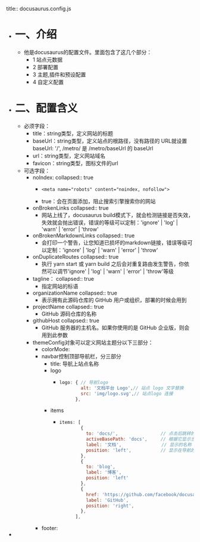 title:: docusaurus.config.js

- # 一、介绍
	- 他是docusaurus的配置文件。里面包含了这几个部分：
		- 1 站点元数据
		- 2 部署配置
		- 3 主题,插件和预设配置
		- 4 自定义配置
- # 二、配置含义
	- 必须字段：
		- title：string类型，定义网站的标题
		- baseUrl：string类型，定义站点的根路径，没有路径的 URL就设置baseUrl: '/',
		              /metro/ 是 /metro/baseUrl 的 baseUrl
		- url：string类型，定义网站域名
		- favicon：string类型，图标文件的url
	- 可选字段：
		- noIndex: 
		  collapsed:: true
			- ```
			  <meta name="robots" content="noindex, nofollow">
			  ```
			- true：会在页面添加，阻止搜索引擎搜索你的网站
		- onBrokenLinks
		  collapsed:: true
			- 网站上线了，docusaurus build模式下，就会检测链接是否失效，失效就会抛出错误，错误的等级可以定制：'ignore' | 'log' | 'warn' | 'error' | 'throw'
		- onBrokenMarkdownLinks
		  collapsed:: true
			- 会打印一个警告，让您知道已损坏的markdown链接，错误等级可以定制：'ignore' | 'log' | 'warn' | 'error' | 'throw'
		- onDuplicateRoutes
		  collapsed:: true
			- 执行 yarn start 或 yarn build 之后会对重复路由发生警告，你依然可以调节'ignore' | 'log' | 'warn' | 'error' | 'throw'等级
		- tagline：
		  collapsed:: true
			- 指定网站的标语
		- organizationName
		  collapsed:: true
			- 表示拥有此源码仓库的 GitHub 用户或组织，部署的时候会用到
		- projectName
		  collapsed:: true
			- GitHub 源码仓库的名称
		- githubHost
		  collapsed:: true
			- GitHub 服务器的主机名。如果你使用的是 GitHub 企业版，则会用到此参数
		- themeConfig对象可以定义网站主题分以下三部分：
			- colorMode:
			- navbar控制顶部导航栏，分三部分
				- title: 导航上站点名称
				- logo
					- ```js
					  logo: { // 导航logo
					          alt: '文档平台 Logo',// 站点 logo 文字替换
					          src: 'img/logo.svg',// 站点logo 连接
					        },
					  ```
				- items
					- ```js
					  items: [
					          {
					            to: 'docs/',                // 点击后跳转的链接，站内跳转用 to ,站外用 href
					            activeBasePath: 'docs',     // 根据它显示当前高亮
					            label: '文档',               // 显示的名称
					            position: 'left',           // 显示在导航的 左边 还是 右边
					          },
					          {
					            to: 'blog', 
					            label: '博客', 
					            position: 'left'
					          },
					          {
					            href: 'https://github.com/facebook/docusaurus',
					            label: 'GitHub',
					            position: 'right',
					          },
					        ],
					  ```
			- footer:
-